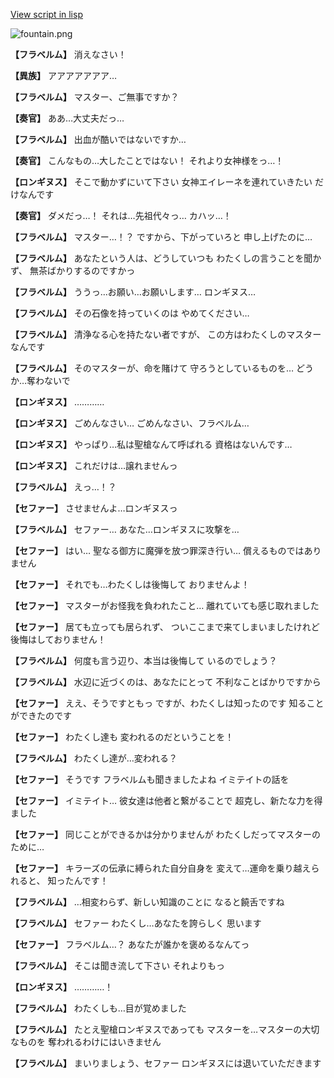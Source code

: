 [View script in lisp](../scripts/210122043.txt)

![fountain.png](../images/backgrounds/fountain.png)

**【フラベルム】**
消えなさい！

**【異族】**
アアアアアアア…

**【フラベルム】**
マスター、ご無事ですか？

**【奏官】**
ああ…大丈夫だっ…

**【フラベルム】**
出血が酷いではないですか…

**【奏官】**
こんなもの…大したことではない！
それより女神様をっ…！

**【ロンギヌス】**
そこで動かずにいて下さい
女神エイレーネを連れていきたい
だけなんです

**【奏官】**
ダメだっ…！
それは…先祖代々っ…
カハッ…！

**【フラベルム】**
マスター…！？
ですから、下がっていろと
申し上げたのに…

**【フラベルム】**
あなたという人は、どうしていつも
わたくしの言うことを聞かず、
無茶ばかりするのですかっ

**【フラベルム】**
ううっ…お願い…お願いします…
ロンギヌス…

**【フラベルム】**
その石像を持っていくのは
やめてください…

**【フラベルム】**
清浄なる心を持たない者ですが、
この方はわたくしのマスターなんです

**【フラベルム】**
そのマスターが、命を賭けて
守ろうとしているものを…
どうか…奪わないで

**【ロンギヌス】**
…………

**【ロンギヌス】**
ごめんなさい…
ごめんなさい、フラベルム…

**【ロンギヌス】**
やっぱり…私は聖槍なんて呼ばれる
資格はないんです…

**【ロンギヌス】**
これだけは…譲れませんっ

**【フラベルム】**
えっ…！？

**【セファー】**
させませんよ…ロンギヌスっ

**【フラベルム】**
セファー…
あなた…ロンギヌスに攻撃を…

**【セファー】**
はい…
聖なる御方に魔弾を放つ罪深き行い…
償えるものではありません

**【セファー】**
それでも…わたくしは後悔して
おりませんよ！

**【セファー】**
マスターがお怪我を負われたこと…
離れていても感じ取れました

**【セファー】**
居ても立っても居られず、
ついここまで来てしまいましたけれど
後悔はしておりません！

**【フラベルム】**
何度も言う辺り、本当は後悔して
いるのでしょう？

**【フラベルム】**
水辺に近づくのは、あなたにとって
不利なことばかりですから

**【セファー】**
ええ、そうですともっ
ですが、わたくしは知ったのです
知ることができたのです

**【セファー】**
わたくし達も
変われるのだということを！

**【フラベルム】**
わたくし達が…変われる？

**【セファー】**
そうです
フラベルムも聞きましたよね
イミテイトの話を

**【セファー】**
イミテイト…
彼女達は他者と繋がることで
超克し、新たな力を得ました

**【セファー】**
同じことができるかは分かりませんが
わたくしだってマスターのために…

**【セファー】**
キラーズの伝承に縛られた自分自身を
変えて…運命を乗り越えられると、
知ったんです！

**【フラベルム】**
…相変わらず、新しい知識のことに
なると饒舌ですね

**【フラベルム】**
セファー
わたくし…あなたを誇らしく
思います

**【セファー】**
フラベルム…？
あなたが誰かを褒めるなんてっ

**【フラベルム】**
そこは聞き流して下さい
それよりもっ

**【ロンギヌス】**
…………！

**【フラベルム】**
わたくしも…目が覚めました

**【フラベルム】**
たとえ聖槍ロンギヌスであっても
マスターを…マスターの大切なものを
奪われるわけにはいきません

**【フラベルム】**
まいりましょう、セファー
ロンギヌスには退いていただきます